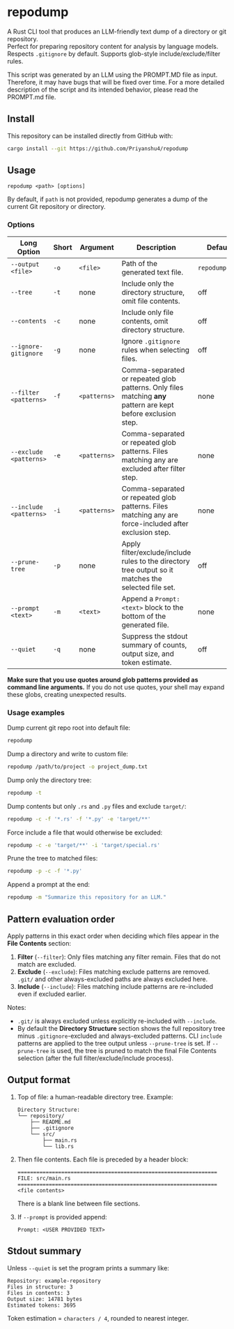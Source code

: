 # repodump

A Rust CLI tool that produces an LLM-friendly text dump of a directory or git repository.  
Perfect for preparing repository content for analysis by language models. 
Respects `.gitignore` by default. Supports glob-style include/exclude/filter rules.

This script was generated by an LLM using the PROMPT.MD file as input. Therefore, it may have bugs that will be fixed over time. For a more detailed description of the script and its intended behavior, please read the PROMPT.md file.

## Install

This repository can be installed directly from GitHub with:

```sh
cargo install --git https://github.com/Priyanshu4/repodump
```

## Usage

```
repodump <path> [options]
```

By default, if `path` is not provided, repodump generates a dump of the current Git repository or directory.

### Options

| Long Option            | Short | Argument     | Description                                                                                                    | Default        |
| ---------------------- | ----- | ------------ | -------------------------------------------------------------------------------------------------------------- | -------------- |
| `--output <file>`      | `-o`  | `<file>`     | Path of the generated text file.                                                                               | `repodump.txt` |
| `--tree`               | `-t`  | none         | Include only the directory structure, omit file contents.                                                      | off            |
| `--contents`           | `-c`  | none         | Include only file contents, omit directory structure.                                                          | off            |
| `--ignore-gitignore`   | `-g`  | none         | Ignore `.gitignore` rules when selecting files.                                                                | off            |
| `--filter <patterns>`  | `-f`  | `<patterns>` | Comma-separated or repeated glob patterns. Only files matching **any** pattern are kept before exclusion step. | none           |
| `--exclude <patterns>` | `-e`  | `<patterns>` | Comma-separated or repeated glob patterns. Files matching any are excluded after filter step.                  | none           |
| `--include <patterns>` | `-i`  | `<patterns>` | Comma-separated or repeated glob patterns. Files matching any are force-included after exclusion step.         | none           |
| `--prune-tree`         | `-p`  | none         | Apply filter/exclude/include rules to the directory tree output so it matches the selected file set.           | off            |
| `--prompt <text>`      | `-m`  | `<text>`     | Append a `Prompt: <text>` block to the bottom of the generated file.                                           | none           |
| `--quiet`              | `-q`  | none         | Suppress the stdout summary of counts, output size, and token estimate.                                        | off            |

**Make sure that you use quotes around glob patterns provided as command line arguments.** If you do not use quotes, your shell may expand these globs, creating unexpected results.

### Usage examples

Dump current git repo root into default file:

```sh
repodump
```

Dump a directory and write to custom file:

```sh
repodump /path/to/project -o project_dump.txt
```

Dump only the directory tree:

```sh
repodump -t
```

Dump contents but only `.rs` and `.py` files and exclude `target/`:

```sh
repodump -c -f '*.rs' -f '*.py' -e 'target/**'
```

Force include a file that would otherwise be excluded:

```sh
repodump -c -e 'target/**' -i 'target/special.rs'
```

Prune the tree to matched files:

```sh
repodump -p -c -f '*.py'
```

Append a prompt at the end:

```sh
repodump -m "Summarize this repository for an LLM."
```

## Pattern evaluation order

Apply patterns in this exact order when deciding which files appear in the **File Contents** section:

1. **Filter** (`--filter`): Only files matching any filter remain. Files that do not match are excluded.
2. **Exclude** (`--exclude`): Files matching exclude patterns are removed. `.git/` and other always-excluded paths are always excluded here.
3. **Include** (`--include`): Files matching include patterns are re-included even if excluded earlier.

Notes:
* `.git/` is always excluded unless explicitly re-included with `--include`.
* By default the **Directory Structure** section shows the full repository tree minus `.gitignore`-excluded and always-excluded patterns. CLI `include` patterns are applied to the tree output unless `--prune-tree` is set. If `--prune-tree` is used, the tree is pruned to match the final File Contents selection (after the full filter/exclude/include process).

## Output format

1. Top of file: a human-readable directory tree. Example:

   ```
   Directory Structure:
   └── repository/
       ├── README.md
       ├── .gitignore
       └── src/
           ├── main.rs
           └── lib.rs
   ```
2. Then file contents. Each file is preceded by a header block:

   ```
   ================================================================
   FILE: src/main.rs
   ================================================================
   <file contents>

   ```

   There is a blank line between file sections.
3. If `--prompt` is provided append:

   ```
   Prompt: <USER PROVIDED TEXT>
   ```

## Stdout summary

Unless `--quiet` is set the program prints a summary like:

```
Repository: example-repository
Files in structure: 3
Files in contents: 3
Output size: 14781 bytes
Estimated tokens: 3695
```

Token estimation = `characters / 4`, rounded to nearest integer.

